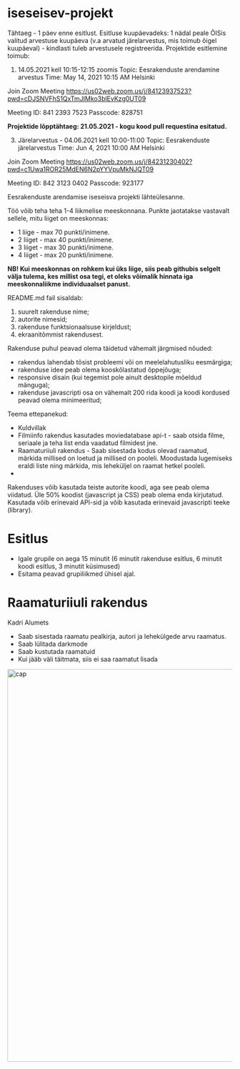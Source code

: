 # iseseisev-projekt

Tähtaeg - 1 päev enne esitlust. Esitluse kuupäevadeks: 1 nädal peale ÕISis valitud arvestuse kuupäeva (v.a arvatud järelarvestus, mis toimub õigel kuupäeval) - kindlasti tuleb arvestusele registreerida. Projektide esitlemine toimub:
1. 14.05.2021 kell 10:15-12:15 zoomis
Topic: Eesrakenduste arendamine arvestus
Time: May 14, 2021 10:15 AM Helsinki

Join Zoom Meeting
https://us02web.zoom.us/j/84123937523?pwd=cDJSNVFhS1QxTmJIMko3blEvKzg0UT09

Meeting ID: 841 2393 7523
Passcode: 828751

**Projektide lõpptähtaeg: 21.05.2021 - kogu kood pull requestina esitatud.**

3. Järelarvestus - 04.06.2021 kell 10:00-11:00
Topic: Eesrakenduste järelarvestus
Time: Jun 4, 2021 10:00 AM Helsinki

Join Zoom Meeting
https://us02web.zoom.us/j/84231230402?pwd=c1Uwa1ROR25MdEN6N2pYYVpuMkNJQT09

Meeting ID: 842 3123 0402
Passcode: 923177



Eesrakenduste arendamise iseseisva projekti lähteülesanne. 

Töö võib teha teha 1-4 liikmelise meeskonnana. Punkte jaotatakse vastavalt sellele, mitu liiget on meeskonnas:
* 1 liige - max 70 punkti/inimene.
* 2 liiget - max 40 punkti/inimene.
* 3 liiget - max 30 punkti/inimene.
* 4 liiget - max 20 punkti/inimene.

**NB! Kui meeskonnas on rohkem kui üks liige, siis peab githubis selgelt välja tulema, kes millist osa tegi, et oleks võimalik hinnata iga meeskonnaliikme individuaalset panust.**

README.md fail sisaldab:
1. suurelt rakenduse nime;
1. autorite nimesid;
1. rakenduse funktsionaalsuse kirjeldust;
1. ekraanitõmmist rakendusest.

Rakenduse puhul peavad olema täidetud vähemalt järgmised nõuded:
  * rakendus lahendab tõsist probleemi või on meelelahutusliku eesmärgiga; 
  * rakenduse idee peab olema kooskõlastatud õppejõuga;
  * responsive disain (kui tegemist pole ainult desktopile mõeldud mänguga);
  * rakenduse javascripti osa on vähemalt 200 rida koodi ja koodi kordused peavad olema minimeeritud;
  
Teema ettepanekud:
 * Kuldvillak
 * Filmiinfo rakendus kasutades moviedatabase api-t - saab otsida filme, seriaale ja teha list enda vaadatud filmidest jne. 
 * Raamaturiiuli rakendus - Saab sisestada kodus olevad raamatud, märkida millised on loetud ja millised on pooleli. Moodustada lugemiseks eraldi liste ning märkida, mis leheküljel on raamat hetkel pooleli.
 * 

Rakenduses võib kasutada teiste autorite koodi, aga see peab olema viidatud. Üle 50% koodist (javascript ja CSS) peab olema enda kirjutatud. Kasutada võib erinevaid API-sid ja võib kasutada erinevaid javascripti teeke (library).

# Esitlus
* Igale grupile on aega 15 minutit (6 minutit rakenduse esitlus, 6 minutit koodi esitlus, 3 minutit küsimused)
* Esitama peavad grupiliikmed ühisel ajal. 

# Raamaturiiuli rakendus
Kadri Alumets

* Saab sisestada raamatu pealkirja, autori ja lehekülgede arvu raamatus.
* Saab lülitada darkmode
* Saab kustutada raamatuid
* Kui jääb väli täitmata, siis ei saa raamatut lisada

<img width="879" alt="cap" src="https://user-images.githubusercontent.com/14089778/121746420-8b2e9a80-cb0e-11eb-98b2-ff78f263f132.PNG">
